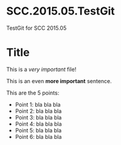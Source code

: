 # SCC.2015.05.TestGit
TestGit for SCC 2015.05

Title
=====

This is a *very important* file!

This is an even **more important** sentence.

This are the 5 points:

- Point 1: bla bla bla
- Point 2: bla bla bla
- Point 3: bla bla bla
- Point 4: bla bla bla
- Point 5: bla bla bla
- Point 6: bla bla bla
